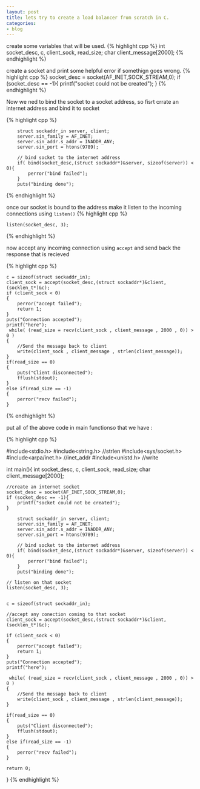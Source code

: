 ```yaml
---
layout: post
title: lets try to create a load balancer from scratch in C.
categories:
- blog
---
```


create some variables that will be used.
{% highlight cpp %}
    int socket_desc, c, client_sock, read_size;
    char client_message[2000];
{% endhighlight %}

create a socket and print some helpful error if somethign goes wrong.
{% highlight cpp %}
    socket_desc = socket(AF_INET,SOCK_STREAM,0);
    if (socket_desc == -1){
        printf("socket could not be created");
    }
{% endhighlight %}

Now we ned to bind the socket to a socket address, so fisrt crrate an internet address and bind it to socket

{% highlight cpp %}

        struct sockaddr_in server, client;
        server.sin_family = AF_INET;
        server.sin_addr.s_addr = INADDR_ANY;
        server.sin_port = htons(9789);

        // bind socket to the internet address
        if( bind(socket_desc,(struct sockaddr*)&server, sizeof(server)) < 0){
            perror("bind failed");
        }
        puts("binding done");

{% endhighlight %}


once our socket is bound to the address make it listen to the incoming connections using `listen()`
{% highlight cpp %}

    listen(socket_desc, 3);

{% endhighlight %}

now accept any incoming connection using `accept` and send back the response that is recieved


{% highlight cpp %}

    c = sizeof(struct sockaddr_in);
    client_sock = accept(socket_desc,(struct sockaddr*)&client, (socklen_t*)&c);
    if (client_sock < 0)
    {
        perror("accept failed");
        return 1;
    }
    puts("Connection accepted");
    printf("here");
     while( (read_size = recv(client_sock , client_message , 2000 , 0)) > 0 )
    {
        //Send the message back to client
        write(client_sock , client_message , strlen(client_message));
    }
    if(read_size == 0)
    {
        puts("Client disconnected");
        fflush(stdout);
    }
    else if(read_size == -1)
    {
        perror("recv failed");
    }
{% endhighlight %}


put all of the above code in main functionso that we have :

{% highlight cpp %}

#include<stdio.h>
#include<string.h>    //strlen
#include<sys/socket.h>
#include<arpa/inet.h> //inet_addr
#include<unistd.h>    //write
 

int main(){
    int socket_desc, c, client_sock, read_size;
        char client_message[2000];

    //create an internet socket
    socket_desc = socket(AF_INET,SOCK_STREAM,0);
    if (socket_desc == -1){
        printf("socket could not be created");
    }

        struct sockaddr_in server, client;
        server.sin_family = AF_INET;
        server.sin_addr.s_addr = INADDR_ANY;
        server.sin_port = htons(9789);

        // bind socket to the internet address
        if( bind(socket_desc,(struct sockaddr*)&server, sizeof(server)) < 0){
            perror("bind failed");
        }
        puts("binding done");

    // listen on that socket
    listen(socket_desc, 3);


    c = sizeof(struct sockaddr_in);

    //accept any conection coming to that socket
    client_sock = accept(socket_desc,(struct sockaddr*)&client, (socklen_t*)&c);

    if (client_sock < 0)
    {
        perror("accept failed");
        return 1;
    }
    puts("Connection accepted");
    printf("here");

     while( (read_size = recv(client_sock , client_message , 2000 , 0)) > 0 )
    {
        //Send the message back to client
        write(client_sock , client_message , strlen(client_message));
    }
     
    if(read_size == 0)
    {
        puts("Client disconnected");
        fflush(stdout);
    }
    else if(read_size == -1)
    {
        perror("recv failed");
    }
     
    return 0;
}
{% endhighlight %}




